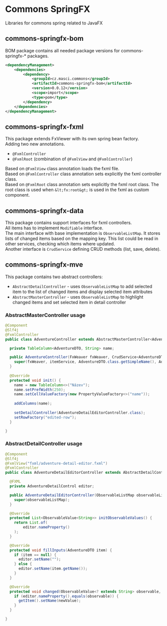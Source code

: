# Commons SpringFX
Libraries for commons spring related to JavaFX

## commons-springfx-bom

BOM package contains all needed package versions for commons-springfx-* packages.

```xml
<dependencyManagement>
    <dependencies>
        <dependency>
            <groupId>cz.masci.commons</groupId>
            <artifactId>commons-springfx-bom</artifactId>
            <version>0.0.12</version>
            <scope>import</scope>
            <type>pom</type>
        </dependency>
    </dependencies>
</dependencyManagement>
```

## commons-springfx-fxml

This package extends FxViewer with its own spring bean factory.  
Adding two new annotations.

* `@FxmlController`
* `@FxmlRoot` (combination of `@FxmlView` and `@FxmlController`)

Based on `@FxmlView` class annotation loads the fxml file.  
Based on `@FxmlController` class annotation sets explicitly the fxml controller class.  
Based on `@FxmlRoot` class annotation sets explicitly the fxml root class. The root class is 
used when `&lt;fx:root&gt;` is used in the fxml as custom component. 

## commons-springfx-data

This package contains support interfaces for fxml controllers.  
All items has to implement `Modifiable` interface.  
The main interface with base implementation is `ObservableListMap`. It stores lists of changed items
based on the mapping key. This list could be read in other services, checking which items where updated.  
Another interface is `CrudService` defining CRUD methods (list, save, delete).

## commons-springfx-mve

This package contains two abstract controllers:
* `AbstractDetailController` - uses `ObservableListMap` to add selected item to the list of changed items and display selected item attributes
* `AbstractMasterController` - uses `ObservableListMap` to highlight changed items and set selected item in detail controller

### AbstractMasterController usage

```java
@Component
@Slf4j
@FxmlController
public class AdventureController extends AbstractMasterController<AdventureDTO> {

  private TableColumn<AdventureDTO, String> name;

  public AdventureController(FxWeaver fxWeaver, CrudService<AdventureDTO> itemService) {
    super(fxWeaver, itemService, AdventureDTO.class.getSimpleName(), AdventureDetailDialogController.class);
  }
    
  @Override
  protected void init() {
    name = new TableColumn<>("Název");
    name.setPrefWidth(250);
    name.setCellValueFactory(new PropertyValueFactory<>("name"));
    
    addColumns(name);
    
    setDetailController(AdventureDetailEditorController.class);
    setRowFactory("edited-row");
  }

}
```

### AbstractDetailController usage

```java
@Component
@Slf4j
@FxmlView("fxml/adventure-detail-editor.fxml")
@FxmlController
public class AdventureDetailEditorController extends AbstractDetailController<AdventureDTO> {

  @FXML
  private AdventureDetailControl editor;

  public AdventureDetailEditorController(ObservableListMap observableListMap) {
    super(observableListMap);
  }

  @Override
  protected List<ObservableValue<String>> initObservableValues() {
    return List.of(
        editor.nameProperty()
    );
  }

  @Override
  protected void fillInputs(AdventureDTO item) {
    if (item == null) {
      editor.setName("");
    } else {
      editor.setName(item.getName());
    }
  }

  @Override
  protected void changed(ObservableValue<? extends String> observable, String oldValue, String newValue) {
    if (editor.nameProperty().equals(observable)) {
      getItem().setName(newValue);
    }
  }

}

```